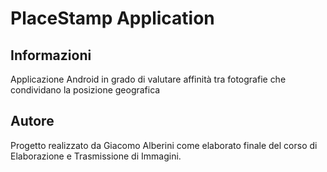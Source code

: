 PlaceStamp Application
========================

## Informazioni

Applicazione Android in grado di valutare affinità tra fotografie che condividano la posizione geografica

## Autore

Progetto realizzato da Giacomo Alberini come elaborato finale del corso di Elaborazione e Trasmissione di Immagini.

